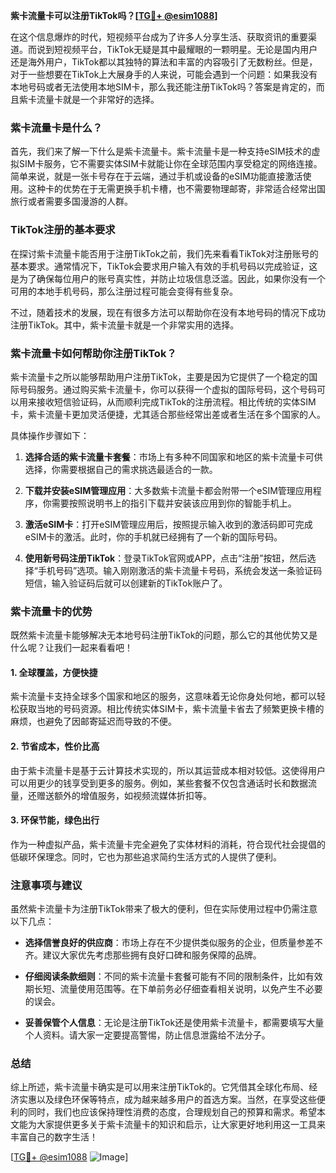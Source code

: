 **紫卡流量卡可以注册TikTok吗？[[TG💪+ @esim1088](https://t.me/s/esim1088)]**

在这个信息爆炸的时代，短视频平台成为了许多人分享生活、获取资讯的重要渠道。而说到短视频平台，TikTok无疑是其中最耀眼的一颗明星。无论是国内用户还是海外用户，TikTok都以其独特的算法和丰富的内容吸引了无数粉丝。但是，对于一些想要在TikTok上大展身手的人来说，可能会遇到一个问题：如果我没有本地号码或者无法使用本地SIM卡，那么我还能注册TikTok吗？答案是肯定的，而且紫卡流量卡就是一个非常好的选择。

### 紫卡流量卡是什么？

首先，我们来了解一下什么是紫卡流量卡。紫卡流量卡是一种支持eSIM技术的虚拟SIM卡服务，它不需要实体SIM卡就能让你在全球范围内享受稳定的网络连接。简单来说，就是一张卡号存在于云端，通过手机或设备的eSIM功能直接激活使用。这种卡的优势在于无需更换手机卡槽，也不需要物理邮寄，非常适合经常出国旅行或者需要多国漫游的人群。

### TikTok注册的基本要求

在探讨紫卡流量卡能否用于注册TikTok之前，我们先来看看TikTok对注册账号的基本要求。通常情况下，TikTok会要求用户输入有效的手机号码以完成验证，这是为了确保每位用户的账号真实性，并防止垃圾信息泛滥。因此，如果你没有一个可用的本地手机号码，那么注册过程可能会变得有些复杂。

不过，随着技术的发展，现在有很多方法可以帮助你在没有本地号码的情况下成功注册TikTok。其中，紫卡流量卡就是一个非常实用的选择。

### 紫卡流量卡如何帮助你注册TikTok？

紫卡流量卡之所以能够帮助用户注册TikTok，主要是因为它提供了一个稳定的国际号码服务。通过购买紫卡流量卡，你可以获得一个虚拟的国际号码，这个号码可以用来接收短信验证码，从而顺利完成TikTok的注册流程。相比传统的实体SIM卡，紫卡流量卡更加灵活便捷，尤其适合那些经常出差或者生活在多个国家的人。

具体操作步骤如下：

1. **选择合适的紫卡流量卡套餐**：市场上有多种不同国家和地区的紫卡流量卡可供选择，你需要根据自己的需求挑选最适合的一款。
   
2. **下载并安装eSIM管理应用**：大多数紫卡流量卡都会附带一个eSIM管理应用程序，你需要按照说明书上的指引下载并安装该应用到你的智能手机上。

3. **激活eSIM卡**：打开eSIM管理应用后，按照提示输入收到的激活码即可完成eSIM卡的激活。此时，你的手机就已经拥有了一个新的国际号码。

4. **使用新号码注册TikTok**：登录TikTok官网或APP，点击“注册”按钮，然后选择“手机号码”选项。输入刚刚激活的紫卡流量卡号码，系统会发送一条验证码短信，输入验证码后就可以创建新的TikTok账户了。

### 紫卡流量卡的优势

既然紫卡流量卡能够解决无本地号码注册TikTok的问题，那么它的其他优势又是什么呢？让我们一起来看看吧！

#### 1. 全球覆盖，方便快捷
紫卡流量卡支持全球多个国家和地区的服务，这意味着无论你身处何地，都可以轻松获取当地的号码资源。相比传统实体SIM卡，紫卡流量卡省去了频繁更换卡槽的麻烦，也避免了因邮寄延迟而导致的不便。

#### 2. 节省成本，性价比高
由于紫卡流量卡是基于云计算技术实现的，所以其运营成本相对较低。这使得用户可以用更少的钱享受到更多的服务。例如，某些套餐不仅包含通话时长和数据流量，还赠送额外的增值服务，如视频流媒体折扣等。

#### 3. 环保节能，绿色出行
作为一种虚拟产品，紫卡流量卡完全避免了实体材料的消耗，符合现代社会提倡的低碳环保理念。同时，它也为那些追求简约生活方式的人提供了便利。

### 注意事项与建议

虽然紫卡流量卡为注册TikTok带来了极大的便利，但在实际使用过程中仍需注意以下几点：

- **选择信誉良好的供应商**：市场上存在不少提供类似服务的企业，但质量参差不齐。建议大家优先考虑那些拥有良好口碑和服务保障的品牌。
  
- **仔细阅读条款细则**：不同的紫卡流量卡套餐可能有不同的限制条件，比如有效期长短、流量使用范围等。在下单前务必仔细查看相关说明，以免产生不必要的误会。

- **妥善保管个人信息**：无论是注册TikTok还是使用紫卡流量卡，都需要填写大量个人资料。请大家一定要提高警惕，防止信息泄露给不法分子。

### 总结

综上所述，紫卡流量卡确实是可以用来注册TikTok的。它凭借其全球化布局、经济实惠以及绿色环保等特点，成为越来越多用户的首选方案。当然，在享受这些便利的同时，我们也应该保持理性消费的态度，合理规划自己的预算和需求。希望本文能为大家提供更多关于紫卡流量卡的知识和启示，让大家更好地利用这一工具来丰富自己的数字生活！

[[TG💪+ @esim1088](https://t.me/s/esim1088) ![Image](https://i.postimg.cc/4NQfJmqS/Snipaste-2025-05-13-00-14-12.png)]